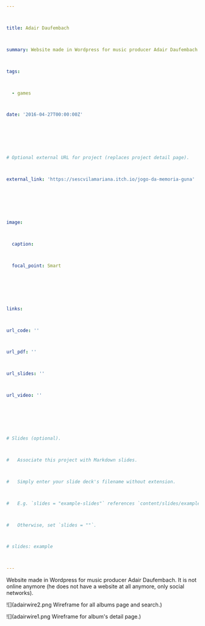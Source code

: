 ```yaml
---



title: Adair Daufembach



summary: Website made in Wordpress for music producer Adair Daufembach.



tags:



  - games



date: '2016-04-27T00:00:00Z'







# Optional external URL for project (replaces project detail page).



external_link: 'https://sescvilamariana.itch.io/jogo-da-memoria-guna'







image:



  caption:



  focal_point: Smart







links:



url_code: ''



url_pdf: ''



url_slides: ''



url_video: ''







# Slides (optional).



#   Associate this project with Markdown slides.



#   Simply enter your slide deck's filename without extension.



#   E.g. `slides = "example-slides"` references `content/slides/example-slides.md`.



#   Otherwise, set `slides = ""`.



# slides: example



---
```

Website made in Wordpress for music producer Adair Daufembach. It is not online anymore (he does not have a website at all anymore, only social networks).

![](adairwire2.png Wireframe for all albums page and search.)

![](adairwire1.png Wireframe for album's detail page.)
















